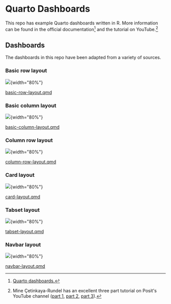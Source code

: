 # Quarto Dashboards

This repo has example Quarto dashboards written in R. More information can be found in the official documentation[^readme-1] and the tutorial on YouTube.[^readme-2]

[^readme-1]: [Quarto dashboards.](https://quarto.org/docs/dashboards/)

[^readme-2]: Mine Çetinkaya-Rundel has an excellent three part tutorial on Posit's YouTube channel ([part 1](https://youtu.be/HW7QbqI4fH0?si=WuBui8y9uRjOVQzD), [part 2](https://www.youtube.com/watch?v=KdsQgwaY950), [part 3](https://www.youtube.com/watch?v=NigWSB-jG4Y&t=112s)).

## Dashboards

The dashboards in this repo have been adapted from a variety of sources.

### Basic row layout

![](img/basic_row_layout.png){width="80%"}

[basic-row-layout.qmd](https://github.com/mjfrigaard/quarto-dash-r/blob/main/basic-row-layout.qmd)

### Basic column layout

![](img/basic_column_layout.png){width="80%"}

[basic-column-layout.qmd](https://github.com/mjfrigaard/quarto-dash-r/blob/main/basic-column-layout.qmd)

### Column row layout

![](img/column_row_layout.png){width="80%"}

[column-row-layout.qmd](https://github.com/mjfrigaard/quarto-dash-r/blob/main/column-row-layout.qmd)

### Card layout

![](img/card_layout.png){width="80%"}

[card-layout.qmd](https://github.com/mjfrigaard/quarto-dash-r/blob/main/card-layout.qmd)

### Tabset layout

![](img/tabset_layout.png){width="80%"}

[tabset-layout.qmd](https://github.com/mjfrigaard/quarto-dash-r/blob/main/tabset-layout.qmd)

### Navbar layout

![](img/navbar_layout.png){width="80%"}

[navbar-layout.qmd](https://github.com/mjfrigaard/quarto-dash-r/blob/main/navbar-layout.qmd)
